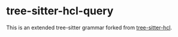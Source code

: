 # tree-sitter-hcl-query

This is an extended tree-sitter grammar forked from [tree-sitter-hcl](https://github.com/MichaHoffmann/tree-sitter-hcl).
